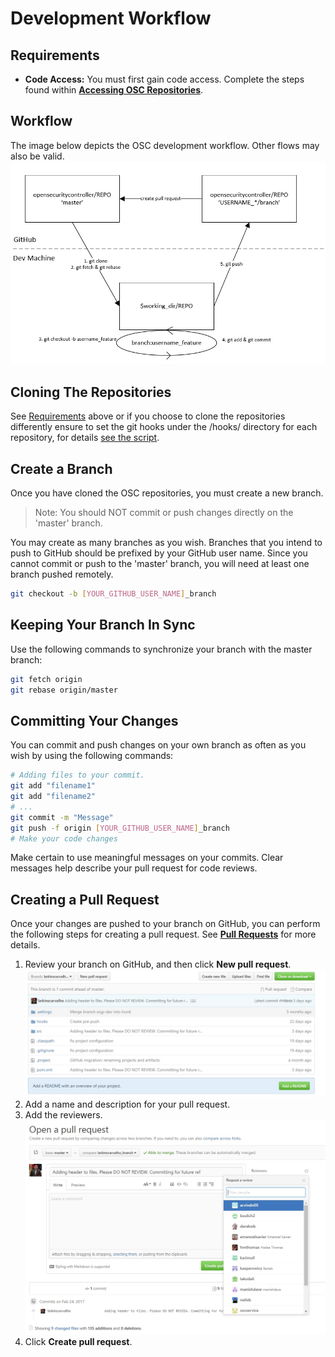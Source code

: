 # Development Workflow

## Requirements

 - **Code Access:**  You must first gain code access. Complete the steps found within **[Accessing OSC Repositories](repo_access.md)**.


## Workflow
The image below depicts the OSC development workflow. Other flows may also be valid.
![](./images/dev_flow.jpg)


## Cloning The Repositories
See [Requirements](#requirements) above or if you choose to clone the repositories differently ensure to set the git hooks under the /hooks/ directory for each repository, for details [see the script](./scripts/clone-repos.sh).

## Create a Branch
Once you have cloned the OSC repositories, you must create a new branch. 
> Note: You should NOT commit or push changes directly on the 'master' branch.

You may create as many branches as you wish. Branches that you intend to push to GitHub should be prefixed by your GitHub user name. Since you cannot commit or push to the 'master' branch, you will need at least one branch pushed remotely. 

```sh
git checkout -b [YOUR_GITHUB_USER_NAME]_branch
```
## Keeping Your Branch In Sync
Use the following commands to synchronize your branch with the master branch:

```sh
git fetch origin
git rebase origin/master
```

## Committing Your Changes
You can commit and push changes on your own branch as often as you wish by using the following commands: 

```sh
# Adding files to your commit.
git add "filename1"
git add "filename2"
# ...
git commit -m "Message"
git push -f origin [YOUR_GITHUB_USER_NAME]_branch
# Make your code changes
```

Make certain to use meaningful messages on your commits. Clear messages help describe your pull request for code reviews.


## Creating a Pull Request
Once your changes are pushed to your branch on GitHub, you can perform the following steps for creating a pull request. See **[Pull Requests](pull_requests.md)** for more details.

1.	Review your branch on GitHub, and then click **New pull request**.
	![](./images/pull_request_1.jpg)
2.	Add a name and description for your pull request.
3.	Add the reviewers.
	![](./images/add_reviewers.jpg)
4.	Click **Create pull request**.


